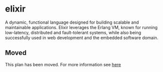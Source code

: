 # elixir

A dynamic, functional language designed for building scalable and maintainable applications. Elixir leverages the Erlang VM, known for running low-latency, distributed and fault-tolerant systems, while also being successfully used in web development and the embedded software domain.

## Moved

This plan has been moved. For more information see [here](https://github.com/habitat-sh/core-plans#additional-plans)
